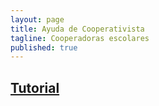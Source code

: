 ```yaml
---
layout: page
title: Ayuda de Cooperativista
tagline: Cooperadoras escolares
published: true
---
```

## [Tutorial](tutorial)

